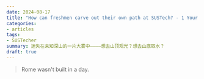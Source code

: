 ```yaml
---
date: 2024-08-17
title: "How can freshmen carve out their own path at SUSTech? - 1 Your Map "
categories: 
- articles
tags: 
- SUSTecher
summary: 迷失在未知深山的一片大雾中————想去山顶观光？想去山底取水？
draft: true
---
```


>Rome wasn't built in a day.
